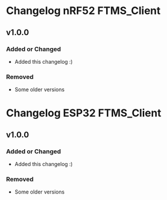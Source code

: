# Changelog nRF52 FTMS_Client

## v1.0.0

### Added or Changed
- Added this changelog :)

### Removed
- Some older versions

# Changelog ESP32 FTMS_Client

## v1.0.0

### Added or Changed
- Added this changelog :)

### Removed
- Some older versions
